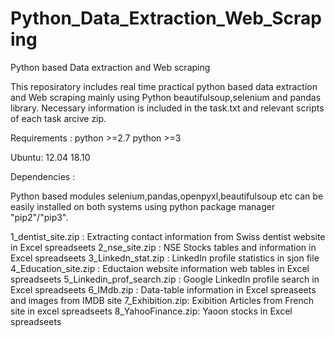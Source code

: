 # Python_Data_Extraction_Web_Scraping
Python based Data extraction and Web scraping

This reposiratory includes real time practical python based data extraction and Web scraping mainly using Python beautifulsoup,selenium and pandas library. Necessary information is included in the task.txt and relevant scripts of each task arcive zip. 

Requirements :
python >=2.7
python >=3

Ubuntu:
12.04
18.10

Dependencies :

Python based modules selenium,pandas,openpyxl,beautifulsoup etc can be easily installed on both systems using python package manager "pip2"/"pip3".

1_dentist_site.zip : Extracting contact information from Swiss dentist website in Excel spreadseets
2_nse_site.zip : NSE Stocks tables and information in Excel spreadseets
3_Linkedn_stat.zip : LinkedIn profile statistics in sjon file
4_Education_site.zip : Eductaion website information web tables in Excel spreadseets
5_Linkedin_prof_search.zip : Google LinkedIn profile search in Excel spreadseets
6_IMdb.zip : Data-table information in Excel spreaseets and images from IMDB site
7_Exhibition.zip: Exibition Articles from French site in excel spreadseets
8_YahooFinance.zip: Yaoon stocks in Excel spreadseets
